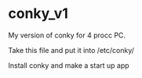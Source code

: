 # conky_v1

My version of conky for 4 procc PC.

Take this file and put it into /etc/conky/

Install conky and make a start up app
